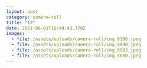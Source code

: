 ```yaml
---
layout: post
category: camera-roll
title: "12"
date: 2021-06-01T16:44:43.770Z
images:
  - file: /assets/uploads/camera-roll/img_8106.jpeg
  - file: /assets/uploads/camera-roll/img_8090.jpeg
  - file: /assets/uploads/camera-roll/img_8083.jpeg
  - file: /assets/uploads/camera-roll/img_8080.jpeg
---
```

